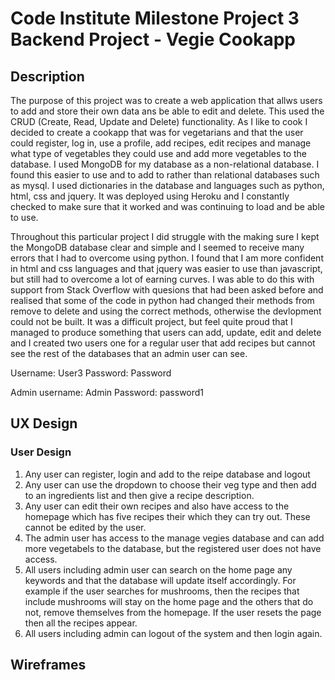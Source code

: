 # Code Institute Milestone Project 3 Backend Project - Vegie Cookapp

## Description

The purpose of this project was to create a web application that allws users to add and store their own data ans be able to edit and delete. This used the CRUD (Create, Read, Update and Delete) functionality. As I like to cook I decided to create a cookapp that was for vegetarians and that the user could register, log in, use a profile, add recipes, edit recipes and manage what type of vegetables they could use and add more vegetables to the database. I used MongoDB for my database as a non-relational database. I found this easier to use and to add to rather than relational databases such as mysql. I used dictionaries in the database and languages such as python, html, css and jquery. It was deployed using Heroku and I constantly checked to make sure that it worked and was continuing to load and be able to use. 
 
Throughout this particular project I did struggle with the making sure I kept the MongoDB database clear and simple and I seemed to receive many errors that I had to overcome using python. I found that I am more confident in html and css languages and that jquery was easier to use than javascript, but still had to overcome a lot of earning curves. I was able to do this with support from Stack Overflow with quesions that had been asked before and realised that some of the code in python had changed their methods from remove to delete and using the correct methods, otherwise the devlopment could not be built. It was a difficult project, but feel quite proud that I managed to produce something that users can add, update, edit and delete and I created two users one for a regular user that add recipes but cannot see the rest of the databases that an admin user can see. 

Username: User3
Password: Password

Admin username: Admin
Password:       password1


## UX Design

### User Design

1. Any user can register, login and add to the reipe database and logout
2. Any user can use the dropdown to choose their veg type and then add to an ingredients list and then give a recipe description.
3. Any user can edit their own recipes and also have access to the homepage which has five recipes their which they can try out. These cannot be edited by the user. 
4. The admin user has access to the manage vegies database and can add more vegetabels to the database, but the registered user does not have access. 
5. All users including admin user can search on the home page any keywords and that the database will update itself accordingly. For example if the user searches for mushrooms, then the recipes that include mushrooms will stay on the home page and the others that do not, remove themselves from the homepage. If the user resets the page then all the recipes appear. 
6. All users including admin can logout of the system and then login again. 


## Wireframes

